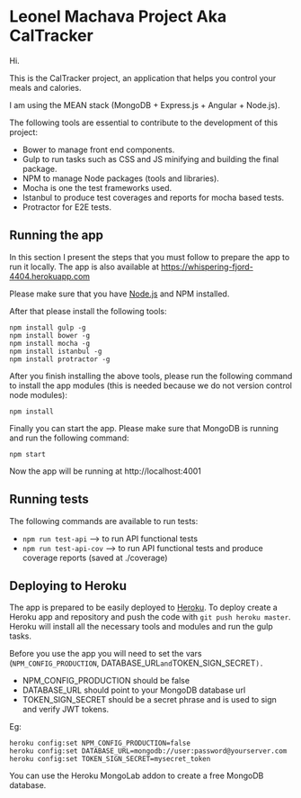 # Leonel Machava Project Aka CalTracker
Hi.

This is the CalTracker project, an application that helps you control your meals and calories.

I am using the MEAN stack (MongoDB + Express.js + Angular + Node.js).

The following tools are essential to contribute to the development of this project:
- Bower to manage front end components.
- Gulp to run tasks such as CSS and JS minifying and building the final package.
- NPM to manage Node packages (tools and libraries).
- Mocha is one the test frameworks used.
- Istanbul to produce test coverages and reports for mocha based tests.
- Protractor for E2E tests.

## Running the app

In this section I present the steps that you must follow to prepare the app to run it locally. The app is also 
available at https://whispering-fjord-4404.herokuapp.com

Please make sure that you have [Node.js](http://nodejs.org) and NPM installed.

After that please install the following tools:

```
npm install gulp -g
npm install bower -g
npm install mocha -g
npm install istanbul -g
npm install protractor -g
```

After you finish installing the above tools, please run the following command to install the app modules 
(this is needed because we do not version control node modules):

```
npm install
```

Finally you can start the app. Please make sure that MongoDB is running and run the following command:

```
npm start
```

Now the app will be running at http://localhost:4001

## Running tests

The following commands are available to run tests:
- `npm run test-api` --> to run API functional tests
- `npm run test-api-cov` --> to run API functional tests and produce coverage reports (saved at ./coverage)

## Deploying to Heroku

The app is prepared to be easily deployed to [Heroku](http://heroku.com). To deploy create a Heroku app and repository
and push the code with `git push heroku master`. Heroku will install all the necessary tools and modules and run the
gulp tasks.

Before you use the app you will need to set the vars (`NPM_CONFIG_PRODUCTION`, DATABASE_URL` and `TOKEN_SIGN_SECRET`).`

- NPM_CONFIG_PRODUCTION should be false
- DATABASE_URL should point to your MongoDB database url
- TOKEN_SIGN_SECRET should be a secret phrase and is used to sign and verify JWT tokens.

Eg:

```
heroku config:set NPM_CONFIG_PRODUCTION=false
heroku config:set DATABASE_URL=mongodb://user:password@yourserver.com
heroku config:set TOKEN_SIGN_SECRET=mysecret_token
```

You can use the Heroku MongoLab addon to create a free MongoDB database.